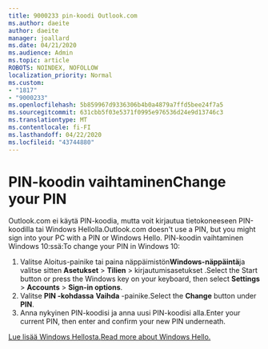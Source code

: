 ```yaml
---
title: 9000233 pin-koodi Outlook.com
ms.author: daeite
author: daeite
manager: joallard
ms.date: 04/21/2020
ms.audience: Admin
ms.topic: article
ROBOTS: NOINDEX, NOFOLLOW
localization_priority: Normal
ms.custom:
- "1817"
- "9000233"
ms.openlocfilehash: 5b859967d9336306b4b0a4879a7ffd5bee24f7a5
ms.sourcegitcommit: 631cbb5f03e5371f0995e976536d24e9d13746c3
ms.translationtype: MT
ms.contentlocale: fi-FI
ms.lasthandoff: 04/22/2020
ms.locfileid: "43744880"
---
```

# <a name="change-your-pin"></a><span data-ttu-id="eb0dc-102">PIN-koodin vaihtaminen</span><span class="sxs-lookup"><span data-stu-id="eb0dc-102">Change your PIN</span></span>

<span data-ttu-id="eb0dc-103">Outlook.com ei käytä PIN-koodia, mutta voit kirjautua tietokoneeseen PIN-koodilla tai Windows Hellolla.</span><span class="sxs-lookup"><span data-stu-id="eb0dc-103">Outlook.com doesn't use a PIN, but you might sign into your PC with a PIN or Windows Hello.</span></span> <span data-ttu-id="eb0dc-104">PIN-koodin vaihtaminen Windows 10:ssä:</span><span class="sxs-lookup"><span data-stu-id="eb0dc-104">To change your PIN in Windows 10:</span></span>

1. <span data-ttu-id="eb0dc-105">Valitse Aloitus-painike tai paina näppäimistön**Windows-näppäintä**ja valitse sitten **Asetukset** > **Tilien** > kirjautumisasetukset .</span><span class="sxs-lookup"><span data-stu-id="eb0dc-105">Select the Start button or press the Windows key on your keyboard, then select **Settings** > **Accounts** > **Sign-in options**.</span></span>
2. <span data-ttu-id="eb0dc-106">Valitse **PIN -kohdassa** **Vaihda** -painike.</span><span class="sxs-lookup"><span data-stu-id="eb0dc-106">Select the **Change** button under **PIN**.</span></span>
3. <span data-ttu-id="eb0dc-107">Anna nykyinen PIN-koodisi ja anna uusi PIN-koodisi alla.</span><span class="sxs-lookup"><span data-stu-id="eb0dc-107">Enter your current PIN, then enter and confirm your new PIN underneath.</span></span>

[<span data-ttu-id="eb0dc-108">Lue lisää Windows Hellosta.</span><span class="sxs-lookup"><span data-stu-id="eb0dc-108">Read more about Windows Hello.</span></span>](https://support.microsoft.com/help/17215/)